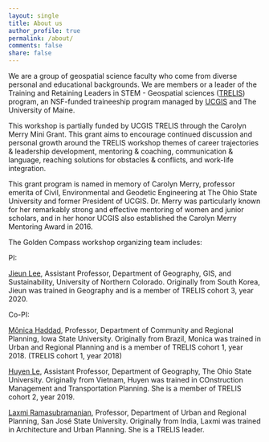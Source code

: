 ```yaml
---
layout: single
title: About us
author_profile: true
permalink: /about/
comments: false
share: false
---
```


We are a group of geospatial science faculty who come from diverse personal and educational backgrounds. We are members or a leader of the Training and Retaining Leaders in STEM - Geospatial sciences ([TRELIS](https://www.ucgis.org/trelis)) program, an NSF-funded traineeship program managed by [UCGIS](https://www.ucgis.org/) and The University of Maine. 

This workshop is partially funded by UCGIS TRELIS through the Carolyn Merry Mini Grant. This grant aims to encourage continued discussion and
personal growth around the TRELIS workshop themes of career trajectories & leadership development, mentoring & coaching, communication & language, 
reaching solutions for obstacles & conflicts, and work-life integration.

This grant program is named in memory of Carolyn Merry, professor emerita of Civil, Environmental and Geodetic Engineering at The Ohio State University 
and former President of UCGIS. Dr. Merry was particularly known for her remarkably strong and effective mentoring of women and junior scholars, and in 
her honor UCGIS also established the Carolyn Merry Mentoring Award in 2016.

The Golden Compass workshop organizing team includes:

PI:

[Jieun Lee](https://www.unco.edu/hss/geography-gis-sustainability/about/faculty/jieun-lee.aspx), Assistant Professor, Department of Geography, GIS, and Sustainability, University of Northern Colorado. Originally from South Korea, Jieun was trained in Geography and is a member of TRELIS cohort 3, year 2020.


Co-PI: 

[Mônica Haddad](https://www.design.iastate.edu/faculty/haddad/), Professor, Department of Community and Regional Planning, Iowa State University. Originally from Brazil, Monica was trained in Urban and Regional Planning and is a member of TRELIS cohort 1, year 2018.
(TRELIS cohort 1, year 2018) 

[Huyen Le](https://u.osu.edu/huyenle/members/), Assistant Professor, Department of Geography, The Ohio State University. Originally from Vietnam, Huyen was trained in COnstruction Management and Transportation Planning. She is a member of TRELIS cohort 2, year 2019.

[Laxmi Ramasubramanian](https://www.sjsu.edu/people/laxmi.ramasubramanian/), Professor, Department of Urban and Regional Planning, San José State University. Originally from India, Laxmi was trained in Architecture and Urban Planning. She is a TRELIS leader. 
